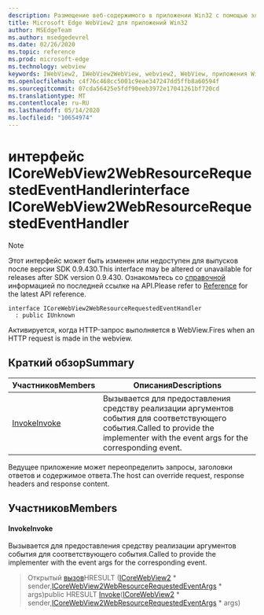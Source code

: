 ```yaml
---
description: Размещение веб-содержимого в приложении Win32 с помощью элемента управления Microsoft Edge WebView2
title: Microsoft Edge WebView2 для приложений Win32
author: MSEdgeTeam
ms.author: msedgedevrel
ms.date: 02/26/2020
ms.topic: reference
ms.prod: microsoft-edge
ms.technology: webview
keywords: IWebView2, IWebView2WebView, webview2, WebView, приложения Win32, Win32, EDGE, ICoreWebView2, ICoreWebView2Host, элемент управления "веб-браузер", HTML Edge
ms.openlocfilehash: c4f76c468cc5001c9eae347247dd5ffb8a60594f
ms.sourcegitcommit: 07cda56425e5fdf90eeb3972e17041261bf720cd
ms.translationtype: MT
ms.contentlocale: ru-RU
ms.lasthandoff: 05/14/2020
ms.locfileid: "10654974"
---
```

# <span data-ttu-id="8cc20-104">интерфейс ICoreWebView2WebResourceRequestedEventHandler</span><span class="sxs-lookup"><span data-stu-id="8cc20-104">interface ICoreWebView2WebResourceRequestedEventHandler</span></span> 

> [!NOTE]
> <span data-ttu-id="8cc20-105">Этот интерфейс может быть изменен или недоступен для выпусков после версии SDK 0.9.430.</span><span class="sxs-lookup"><span data-stu-id="8cc20-105">This interface may be altered or unavailable for releases after SDK version 0.9.430.</span></span> <span data-ttu-id="8cc20-106">Ознакомьтесь со [справочной](../../../webview2-api-reference.md) информацией по последней ссылке на API.</span><span class="sxs-lookup"><span data-stu-id="8cc20-106">Please refer to [Reference](../../../webview2-api-reference.md) for the latest API reference.</span></span>

```
interface ICoreWebView2WebResourceRequestedEventHandler
  : public IUnknown
```

<span data-ttu-id="8cc20-107">Активируется, когда HTTP-запрос выполняется в WebView.</span><span class="sxs-lookup"><span data-stu-id="8cc20-107">Fires when an HTTP request is made in the webview.</span></span>

## <span data-ttu-id="8cc20-108">Краткий обзор</span><span class="sxs-lookup"><span data-stu-id="8cc20-108">Summary</span></span>

 <span data-ttu-id="8cc20-109">Участников</span><span class="sxs-lookup"><span data-stu-id="8cc20-109">Members</span></span>                        | <span data-ttu-id="8cc20-110">Описания</span><span class="sxs-lookup"><span data-stu-id="8cc20-110">Descriptions</span></span>
--------------------------------|---------------------------------------------
[<span data-ttu-id="8cc20-111">Invoke</span><span class="sxs-lookup"><span data-stu-id="8cc20-111">Invoke</span></span>](#invoke) | <span data-ttu-id="8cc20-112">Вызывается для предоставления средству реализации аргументов события для соответствующего события.</span><span class="sxs-lookup"><span data-stu-id="8cc20-112">Called to provide the implementer with the event args for the corresponding event.</span></span>

<span data-ttu-id="8cc20-113">Ведущее приложение может переопределить запросы, заголовки ответов и содержимое ответа.</span><span class="sxs-lookup"><span data-stu-id="8cc20-113">The host can override request, response headers and response content.</span></span>

## <span data-ttu-id="8cc20-114">Участников</span><span class="sxs-lookup"><span data-stu-id="8cc20-114">Members</span></span>

#### <span data-ttu-id="8cc20-115">Invoke</span><span class="sxs-lookup"><span data-stu-id="8cc20-115">Invoke</span></span> 

<span data-ttu-id="8cc20-116">Вызывается для предоставления средству реализации аргументов события для соответствующего события.</span><span class="sxs-lookup"><span data-stu-id="8cc20-116">Called to provide the implementer with the event args for the corresponding event.</span></span>

> <span data-ttu-id="8cc20-117">Открытый [вызов](#invoke)HRESULT ([ICoreWebView2](ICoreWebView2.md) \* sender,[ICoreWebView2WebResourceRequestedEventArgs](ICoreWebView2WebResourceRequestedEventArgs.md) \* args)</span><span class="sxs-lookup"><span data-stu-id="8cc20-117">public HRESULT [Invoke](#invoke)([ICoreWebView2](ICoreWebView2.md) \* sender,[ICoreWebView2WebResourceRequestedEventArgs](ICoreWebView2WebResourceRequestedEventArgs.md) \* args)</span></span>


